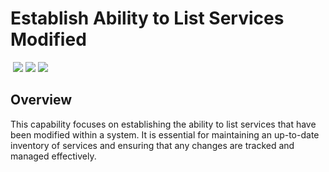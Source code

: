# Establish Ability to List Services Modified
&nbsp;![](https://img.shields.io/badge/ID-C1507-blue)&nbsp;![](https://img.shields.io/badge/Phase-Preparation_%28P0001%29-blue)&nbsp;![](https://img.shields.io/badge/Category-Configuration-blue)
## Overview
This capability focuses on establishing the ability to list services that have been modified within a system. It is essential for maintaining an up-to-date inventory of services and ensuring that any changes are tracked and managed effectively.